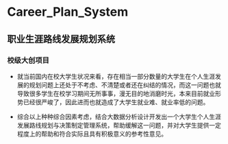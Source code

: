 # Career_Plan_System
## 职业生涯路线发展规划系统
### 校级大创项目
<ul>
    <li>
        <p>就当前国内在校大学生状况来看，存在相当一部分数量的大学生在个人生涯发展的规划问题上还处于不考虑、不清楚或者还在纠结的情况，而这一问题也就导致很多学生在校学习期间无所事事，漫无目的地消磨时光，本来目前就业形势已经很严峻了，因此进而也就造成了大学生就业难、就业率低的问题。</p>
    </li>
    <li>
        <p>综合以上种种综合因素考虑，结合大数据分析设计开发出一个大学生个人生涯发展路线规划与决策制定管理系统，帮助缓解这一问题，并对大学生提供一定程度上的帮助和符合实际且具有积极意义的参考性意见。</p>
    </li>
</ul>
